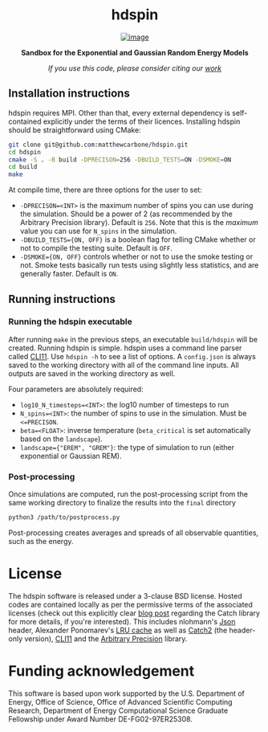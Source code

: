 <div align=center>

# hdspin

[![image](https://github.com/matthewcarbone/hdspin/actions/workflows/build.yaml/badge.svg)](https://github.com/matthewcarbone/hdspin/actions/workflows/build.yaml)
<!-- [![image](https://github.com/matthewcarbone/hdspin/actions/workflows/tests.yml/badge.svg)](https://github.com/matthewcarbone/hdspin/actions/workflows/tests.yml) -->

**Sandbox for the Exponential and Gaussian Random Energy Models**

_If you use this code, please consider citing our [work](https://doi.org/10.1103/PhysRevE.106.024603)_ <br>

</div>

## Installation instructions

hdspin requires MPI. Other than that, every external dependency is self-contained explicitly under the terms of their licences. Installing hdspin should be straightforward using CMake:

```bash
git clone git@github.com:matthewcarbone/hdspin.git
cd hdspin
cmake -S . -B build -DPRECISON=256 -DBUILD_TESTS=ON -DSMOKE=ON
cd build
make
```


At compile time, there are three options for the user to set:
* `-DPRECISON=<INT>` is the maximum number of spins you can use during the simulation. Should be a power of 2 (as recommended by the Arbitrary Precision library). Default is `256`. Note that this is the _maximum_ value you can use for `N_spins` in the simulation.
* `-DBUILD_TESTS={ON, OFF}` is a boolean flag for telling CMake whether or not to compile the testing suite. Default is `OFF`.
* `-DSMOKE={ON, OFF}` controls whether or not to use the smoke testing or not. Smoke tests basically run tests using slightly less statistics, and are generally faster. Default is `ON`.

## Running instructions

### Running the hdspin executable

After running `make` in the previous steps, an executable `build/hdspin` will be created. Running hdspin is simple. hdspin uses a command line parser called [CLI11](https://github.com/CLIUtils/CLI11). Use `hdspin -h` to see a list of options. A `config.json` is always saved to the working directory with all of the command line inputs. All outputs are saved in the working directory as well.

Four parameters are absolutely required:
* `log10_N_timesteps=<INT>`: the log10 number of timesteps to run 
* `N_spins=<INT>`: the number of spins to use in the simulation. Must be `<=PRECISON`.
* `beta=<FLOAT>`: inverse temperature (`beta_critical` is set automatically based on the `landscape`).
* `landscape={"EREM", "GREM"}`: the type of simulation to run (either exponential or Gaussian REM).


### Post-processing

Once simulations are computed, run the post-processing script from the same working directory to finalize the results into the `final` directory

```bash
python3 /path/to/postprocess.py
```

Post-processing creates averages and spreads of all observable quantities, such as the energy.

# License

The hdspin software is released under a 3-clause BSD license. Hosted codes are contained locally as per the permissive terms of the associated licenses (check out this explicitly clear [blog post](https://levelofindirection.com/blog/unit-testing-in-cpp-and-objective-c-just-got-ridiculously-easier-still.html) regarding the Catch library for more details, if you're interested). This includes nlohmann's [Json](https://github.com/nlohmann/json) header, Alexander Ponomarev's [LRU cache](https://github.com/lamerman/cpp-lru-cache) as well as [Catch2](https://github.com/catchorg/Catch2) (the header-only version), [CLI11](https://github.com/CLIUtils/CLI11) and the [Arbitrary Precision](https://www.codeproject.com/Articles/5319814/Arbitrary-Precision-Easy-to-use-Cplusplus-Library) library.


# Funding acknowledgement

This software is based upon work supported by the U.S. Department of Energy, Office of Science, Office of Advanced Scientific Computing Research, Department of Energy Computational Science Graduate Fellowship under Award Number DE-FG02-97ER25308.
